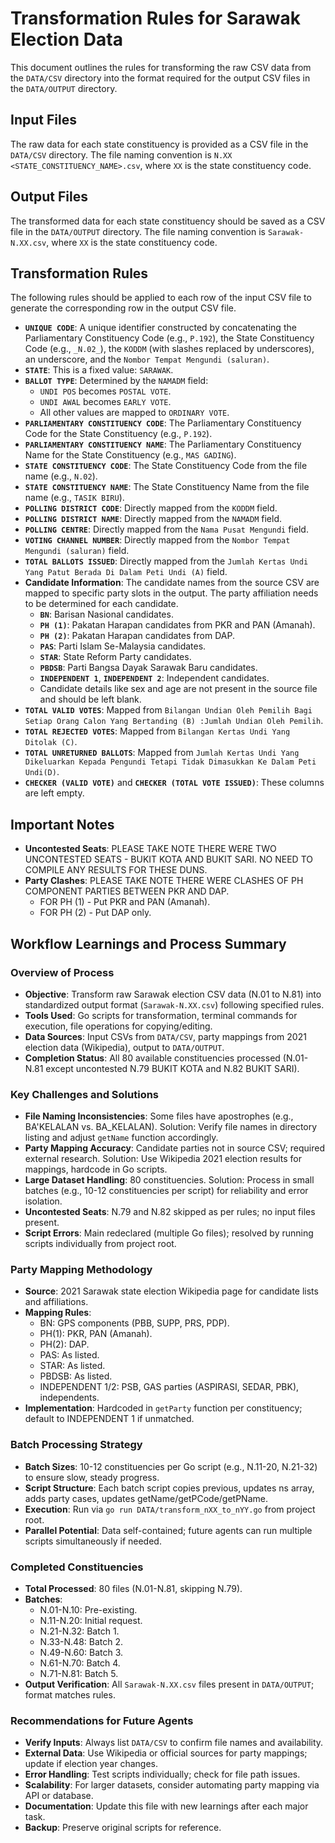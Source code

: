 # Transformation Rules for Sarawak Election Data

This document outlines the rules for transforming the raw CSV data from the `DATA/CSV` directory into the format required for the output CSV files in the `DATA/OUTPUT` directory.

## Input Files

The raw data for each state constituency is provided as a CSV file in the `DATA/CSV` directory. The file naming convention is `N.XX <STATE_CONSTITUENCY_NAME>.csv`, where `XX` is the state constituency code.

## Output Files

The transformed data for each state constituency should be saved as a CSV file in the `DATA/OUTPUT` directory. The file naming convention is `Sarawak-N.XX.csv`, where `XX` is the state constituency code.

## Transformation Rules

The following rules should be applied to each row of the input CSV file to generate the corresponding row in the output CSV file.

*   **`UNIQUE CODE`**: A unique identifier constructed by concatenating the Parliamentary Constituency Code (e.g., `P.192`), the State Constituency Code (e.g., `_N.02_`), the `KODDM` (with slashes replaced by underscores), an underscore, and the `Nombor Tempat Mengundi (saluran)`.
*   **`STATE`**: This is a fixed value: `SARAWAK`.
*   **`BALLOT TYPE`**: Determined by the `NAMADM` field:
    *   `UNDI POS` becomes `POSTAL VOTE`.
    *   `UNDI AWAL` becomes `EARLY VOTE`.
    *   All other values are mapped to `ORDINARY VOTE`.
*   **`PARLIAMENTARY CONSTITUENCY CODE`**: The Parliamentary Constituency Code for the State Constituency (e.g., `P.192`).
*   **`PARLIAMENTARY CONSTITUENCY NAME`**: The Parliamentary Constituency Name for the State Constituency (e.g., `MAS GADING`).
*   **`STATE CONSTITUENCY CODE`**: The State Constituency Code from the file name (e.g., `N.02`).
*   **`STATE CONSTITUENCY NAME`**: The State Constituency Name from the file name (e.g., `TASIK BIRU`).
*   **`POLLING DISTRICT CODE`**: Directly mapped from the `KODDM` field.
*   **`POLLING DISTRICT NAME`**: Directly mapped from the `NAMADM` field.
*   **`POLLING CENTRE`**: Directly mapped from the `Nama Pusat Mengundi` field.
*   **`VOTING CHANNEL NUMBER`**: Directly mapped from the `Nombor Tempat Mengundi (saluran)` field.
*   **`TOTAL BALLOTS ISSUED`**: Directly mapped from the `Jumlah Kertas Undi Yang Patut Berada Di Dalam Peti Undi (A)` field.
*   **Candidate Information**: The candidate names from the source CSV are mapped to specific party slots in the output. The party affiliation needs to be determined for each candidate.
    *   **`BN`**: Barisan Nasional candidates.
    *   **`PH (1)`**: Pakatan Harapan candidates from PKR and PAN (Amanah).
    *   **`PH (2)`**: Pakatan Harapan candidates from DAP.
    *   **`PAS`**: Parti Islam Se-Malaysia candidates.
    *   **`STAR`**: State Reform Party candidates.
    *   **`PBDSB`**: Parti Bangsa Dayak Sarawak Baru candidates.
    *   **`INDEPENDENT 1`**, **`INDEPENDENT 2`**: Independent candidates.
    *   Candidate details like sex and age are not present in the source file and should be left blank.
*   **`TOTAL VALID VOTES`**: Mapped from `Bilangan Undian Oleh Pemilih Bagi Setiap Orang Calon Yang Bertanding (B) :Jumlah Undian Oleh Pemilih`.
*   **`TOTAL REJECTED VOTES`**: Mapped from `Bilangan Kertas Undi Yang Ditolak (C)`.
*   **`TOTAL UNRETURNED BALLOTS`**: Mapped from `Jumlah Kertas Undi Yang Dikeluarkan Kepada Pengundi Tetapi Tidak Dimasukkan Ke Dalam Peti Undi(D)`.
*   **`CHECKER (VALID VOTE)`** and **`CHECKER (TOTAL VOTE ISSUED)`**: These columns are left empty.

## Important Notes

*   **Uncontested Seats**: PLEASE TAKE NOTE THERE WERE TWO UNCONTESTED SEATS - BUKIT KOTA AND BUKIT SARI. NO NEED TO COMPILE ANY RESULTS FOR THESE DUNS.
*   **Party Clashes**: PLEASE TAKE NOTE THERE WERE CLASHES OF PH COMPONENT PARTIES BETWEEN PKR AND DAP.
    *   FOR PH (1) - Put PKR and PAN (Amanah).
    *   FOR PH (2) - Put DAP only.

## Workflow Learnings and Process Summary

### Overview of Process
- **Objective**: Transform raw Sarawak election CSV data (N.01 to N.81) into standardized output format (`Sarawak-N.XX.csv`) following specified rules.
- **Tools Used**: Go scripts for transformation, terminal commands for execution, file operations for copying/editing.
- **Data Sources**: Input CSVs from `DATA/CSV`, party mappings from 2021 election data (Wikipedia), output to `DATA/OUTPUT`.
- **Completion Status**: All 80 available constituencies processed (N.01-N.81 except uncontested N.79 BUKIT KOTA and N.82 BUKIT SARI).

### Key Challenges and Solutions
- **File Naming Inconsistencies**: Some files have apostrophes (e.g., BA'KELALAN vs. BA_KELALAN). Solution: Verify file names in directory listing and adjust `getName` function accordingly.
- **Party Mapping Accuracy**: Candidate parties not in source CSV; required external research. Solution: Use Wikipedia 2021 election results for mappings, hardcode in Go scripts.
- **Large Dataset Handling**: 80 constituencies. Solution: Process in small batches (e.g., 10-12 constituencies per script) for reliability and error isolation.
- **Uncontested Seats**: N.79 and N.82 skipped as per rules; no input files present.
- **Script Errors**: Main redeclared (multiple Go files); resolved by running scripts individually from project root.

### Party Mapping Methodology
- **Source**: 2021 Sarawak state election Wikipedia page for candidate lists and affiliations.
- **Mapping Rules**:
  - BN: GPS components (PBB, SUPP, PRS, PDP).
  - PH(1): PKR, PAN (Amanah).
  - PH(2): DAP.
  - PAS: As listed.
  - STAR: As listed.
  - PBDSB: As listed.
  - INDEPENDENT 1/2: PSB, GAS parties (ASPIRASI, SEDAR, PBK), independents.
- **Implementation**: Hardcoded in `getParty` function per constituency; default to INDEPENDENT 1 if unmatched.

### Batch Processing Strategy
- **Batch Sizes**: 10-12 constituencies per Go script (e.g., N.11-20, N.21-32) to ensure slow, steady progress.
- **Script Structure**: Each batch script copies previous, updates ns array, adds party cases, updates getName/getPCode/getPName.
- **Execution**: Run via `go run DATA/transform_nXX_to_nYY.go` from project root.
- **Parallel Potential**: Data self-contained; future agents can run multiple scripts simultaneously if needed.

### Completed Constituencies
- **Total Processed**: 80 files (N.01-N.81, skipping N.79).
- **Batches**:
  - N.01-N.10: Pre-existing.
  - N.11-N.20: Initial request.
  - N.21-N.32: Batch 1.
  - N.33-N.48: Batch 2.
  - N.49-N.60: Batch 3.
  - N.61-N.70: Batch 4.
  - N.71-N.81: Batch 5.
- **Output Verification**: All `Sarawak-N.XX.csv` files present in `DATA/OUTPUT`; format matches rules.

### Recommendations for Future Agents
- **Verify Inputs**: Always list `DATA/CSV` to confirm file names and availability.
- **External Data**: Use Wikipedia or official sources for party mappings; update if election year changes.
- **Error Handling**: Test scripts individually; check for file path issues.
- **Scalability**: For larger datasets, consider automating party mapping via API or database.
- **Documentation**: Update this file with new learnings after each major task.
- **Backup**: Preserve original scripts for reference.